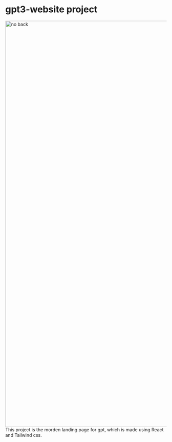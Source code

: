 # gpt3-website project
<img width="1270" alt="no back" src="https://user-images.githubusercontent.com/80589780/232319399-a658c898-a404-459b-9858-bee747102e13.png">
This project is the morden landing page for gpt, which is made using React and Tailwind css.
